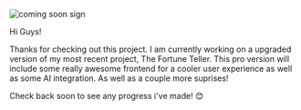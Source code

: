 ![coming soon sign](https://encrypted-tbn0.gstatic.com/images?q=tbn:ANd9GcSIASZ26ogr3Hr6Hqbk95DTLOxstTTzOLAR-2DWICJQJZI2idOh8SyZs8bovYCnG_zw_Yg&usqp=CAU)


Hi Guys! 

Thanks for checking out this project. I am currently working on a upgraded version of my most recent project, The Fortune Teller.
This pro version will include some really awesome frontend for a cooler user experience as well as some AI integration. As well as a couple more
suprises! 

Check back soon to see any progress i've made! 😊
